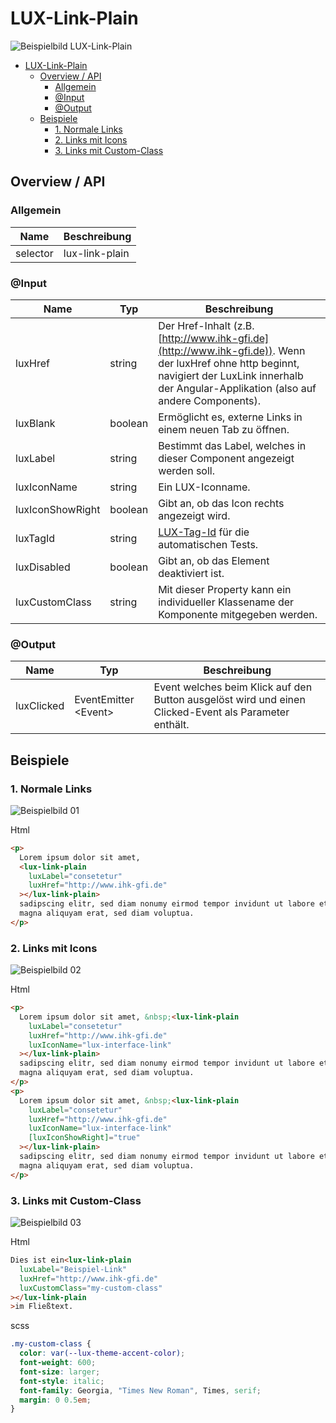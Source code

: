 # LUX-Link-Plain

![Beispielbild LUX-Link-Plain](https://raw.githubusercontent.com/wiki/IHK-GfI/lux-components-workspace/Versions/v19/lux‐link‐plain-v19-img.png)

- [LUX-Link-Plain](#lux-link-plain)
  - [Overview / API](#overview--api)
    - [Allgemein](#allgemein)
    - [@Input](#input)
    - [@Output](#output)
  - [Beispiele](#beispiele)
    - [1. Normale Links](#1-normale-links)
    - [2. Links mit Icons](#2-links-mit-icons)
    - [3. Links mit Custom-Class](#3-links-mit-custom-class)

## Overview / API

### Allgemein

| Name     | Beschreibung    |
| -------- | --------------- |
| selector | lux-link-plain  |

### @Input

| Name             | Typ     | Beschreibung                                                                                                                                                                                     |
| ---------------- | ------- | ------------------------------------------------------------------------------------------------------------------------------------------------------------------------------------------------ |
| luxHref          | string  | Der Href-Inhalt (z.B. [http://www.ihk-gfi.de](http://www.ihk-gfi.de)). Wenn der luxHref ohne http beginnt, navigiert der LuxLink innerhalb der Angular-Applikation (also auf andere Components). |
| luxBlank         | boolean | Ermöglicht es, externe Links in einem neuen Tab zu öffnen.                                                                                                                                       |
| luxLabel         | string  | Bestimmt das Label, welches in dieser Component angezeigt werden soll.                                                                                                                           |
| luxIconName      | string  | Ein LUX-Iconname.                                                                                                                                                                                |
| luxIconShowRight | boolean | Gibt an, ob das Icon rechts angezeigt wird.                                                                                                                                                      |
| luxTagId         | string  | [LUX-Tag-Id](luxTagId-v19#direkte-konfiguration) für die automatischen Tests.                                                                                                                    |
| luxDisabled      | boolean | Gibt an, ob das Element deaktiviert ist.                                                                                                                                                         |
| luxCustomClass   | string  | Mit dieser Property kann ein individueller Klassename der Komponente mitgegeben werden.                                                                                                          |

### @Output

| Name       | Typ                   | Beschreibung                                                                                          |
| ---------- | --------------------- | ----------------------------------------------------------------------------------------------------- |
| luxClicked | EventEmitter \<Event> | Event welches beim Klick auf den Button ausgelöst wird und einen Clicked-Event als Parameter enthält. |

## Beispiele

### 1. Normale Links

![Beispielbild 01](https://raw.githubusercontent.com/wiki/IHK-GfI/lux-components-workspace/Versions/v19/lux‐link‐plain-v19-img-01.png)

Html

```html
<p>
  Lorem ipsum dolor sit amet,
  <lux-link-plain
    luxLabel="consetetur"
    luxHref="http://www.ihk-gfi.de"
  ></lux-link-plain>
  sadipscing elitr, sed diam nonumy eirmod tempor invidunt ut labore et dolore
  magna aliquyam erat, sed diam voluptua.
</p>
```

### 2. Links mit Icons

![Beispielbild 02](https://raw.githubusercontent.com/wiki/IHK-GfI/lux-components-workspace/Versions/v19/lux‐link‐plain-v19-img-02.png)

Html

```html
<p>
  Lorem ipsum dolor sit amet, &nbsp;<lux-link-plain
    luxLabel="consetetur"
    luxHref="http://www.ihk-gfi.de"
    luxIconName="lux-interface-link"
  ></lux-link-plain>
  sadipscing elitr, sed diam nonumy eirmod tempor invidunt ut labore et dolore
  magna aliquyam erat, sed diam voluptua.
</p>
<p>
  Lorem ipsum dolor sit amet, &nbsp;<lux-link-plain
    luxLabel="consetetur"
    luxHref="http://www.ihk-gfi.de"
    luxIconName="lux-interface-link"
    [luxIconShowRight]="true"
  ></lux-link-plain>
  sadipscing elitr, sed diam nonumy eirmod tempor invidunt ut labore et dolore
  magna aliquyam erat, sed diam voluptua.
</p>
```

### 3. Links mit Custom-Class

![Beispielbild 03](https://raw.githubusercontent.com/wiki/IHK-GfI/lux-components-workspace/Versions/v19/lux‐link‐plain-v19-img-03.png)

Html

```html
Dies ist ein<lux-link-plain
  luxLabel="Beispiel-Link"
  luxHref="http://www.ihk-gfi.de"
  luxCustomClass="my-custom-class"
></lux-link-plain
>im Fließtext.
```

scss

```scss
.my-custom-class {
  color: var(--lux-theme-accent-color);
  font-weight: 600;
  font-size: larger;
  font-style: italic;
  font-family: Georgia, "Times New Roman", Times, serif;
  margin: 0 0.5em;
}
```
